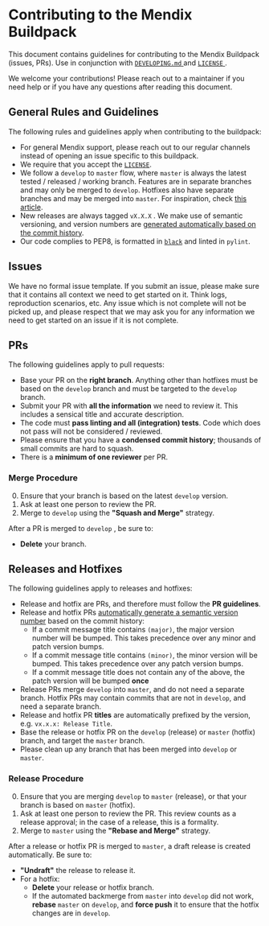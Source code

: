 # Contributing to the Mendix Buildpack

This document contains guidelines for contributing to the Mendix Buildpack (issues, PRs). Use in conjunction with [ `DEVELOPING.md` ](DEVELOPING.md) and [ `LICENSE` ](LICENSE).

We welcome your contributions! Please reach out to a maintainer if you need help or if you have any questions after reading this document.

## General Rules and Guidelines

The following rules and guidelines apply when contributing to the buildpack:

* For general Mendix support, please reach out to our regular channels instead of opening an issue specific to this buildpack.
* We require that you accept the [`LICENSE`](LICENSE).
* We follow a `develop` to `master` flow, where `master` is always the latest tested / released / working branch. Features are in separate branches and may only be merged to `develop`. Hotfixes also have separate branches and may be merged into `master`. For inspiration, check [this article](https://nvie.com/posts/a-successful-git-branching-model/).
* New releases are always tagged `vX.X.X` . We make use of semantic versioning, and version numbers are [generated automatically based on the commit history](#releases-and-hotfixes).
* Our code complies to PEP8, is formatted in [`black`]((https://github.com/psf/black)) and linted in `pylint`.

## Issues

We have no formal issue template. If you submit an issue, please make sure that it contains all context we need to get started on it. Think logs, reproduction scenarios, etc. Any issue which is not complete will not be picked up, and please respect that we may ask you for any information we need to get started on an issue if it is not complete.

## PRs

The following guidelines apply to pull requests:

* Base your PR on the **right branch**. Anything other than hotfixes must be based on the `develop` branch and must be targeted to the `develop` branch.
* Submit your PR with **all the information** we need to review it. This includes a sensical title and accurate description.
* The code must **pass linting and all (integration) tests**. Code which does not pass will not be considered / reviewed.
* Please ensure that you have a **condensed commit history**; thousands of small commits are hard to squash.
* There is a **minimum of one reviewer** per PR.

### Merge Procedure

0. Ensure that your branch is based on the latest `develop` version.
1. Ask at least one person to review the PR.
2. Merge to `develop` using the **"Squash and Merge"** strategy.

After a PR is merged to `develop` , be sure to:

* **Delete** your branch.

## Releases and Hotfixes

The following guidelines apply to releases and hotfixes:

* Release and hotfix are PRs, and therefore must follow the **PR guidelines**.
* Release and hotfix PRs [automatically generate a semantic version number](https://github.com/marketplace/actions/git-semantic-version) based on the commit history:
  * If a commit message title contains `(major)`, the major version number will be bumped. This takes precedence over any minor and patch version bumps.
  * If a commit message title contains `(minor)`, the minor version will be bumped. This takes precedence over any patch version bumps.
  * If a commit message title does not contain any of the above, the patch version will be bumped **once**
* Release PRs merge `develop` into `master`, and do not need a separate branch. Hotfix PRs may contain commits that are not in `develop`, and need a separate branch.
* Release and hotfix PR **titles** are automatically prefixed by the version, e.g. `vx.x.x: Release Title`.
* Base the release or hotfix PR on the `develop` (release) or `master` (hotfix) branch, and target the `master` branch.
* Please clean up any branch that has been merged into `develop` or `master`.

### Release Procedure

0. Ensure that you are merging `develop` to `master` (release), or that your branch is based on `master` (hotfix).
1. Ask at least one person to review the PR. This review counts as a release approval; in the case of a release, this is a formality.
2. Merge to `master` using the **"Rebase and Merge"** strategy.

After a release or hotfix PR is merged to `master`, a draft release is created automatically. Be sure to:

* **"Undraft"** the release to release it.
* For a hotfix:
  * **Delete** your release or hotfix branch.
  * If the automated backmerge from `master` into `develop` did not work, **rebase** `master` on `develop`, and **force push** it to ensure that the hotfix changes are in `develop`.
